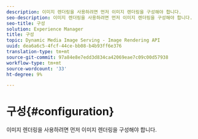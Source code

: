 ```yaml
---
description: 이미지 렌더링을 사용하려면 먼저 이미지 렌더링을 구성해야 합니다.
seo-description: 이미지 렌더링을 사용하려면 먼저 이미지 렌더링을 구성해야 합니다.
seo-title: 구성
solution: Experience Manager
title: 구성
topic: Dynamic Media Image Serving - Image Rendering API
uuid: dea6a6c5-4fcf-44ce-bb08-b4b93ff6e376
translation-type: tm+mt
source-git-commit: 97a84e8e7edd3d834ca42069eae7c09c00d57938
workflow-type: tm+mt
source-wordcount: '33'
ht-degree: 9%

---
```



# 구성{#configuration}

이미지 렌더링을 사용하려면 먼저 이미지 렌더링을 구성해야 합니다.

